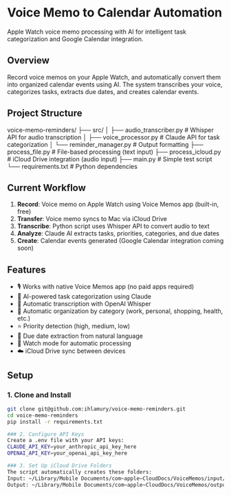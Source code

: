 # Voice Memo to Calendar Automation

Apple Watch voice memo processing with AI for intelligent task categorization and Google Calendar integration.

## Overview

Record voice memos on your Apple Watch, and automatically convert them into organized calendar events using AI. The system transcribes your voice, categorizes tasks, extracts due dates, and creates calendar events.

## Project Structure
voice-memo-reminders/
├── src/
│   ├── audio_transcriber.py  # Whisper API for audio transcription
│   ├── voice_processor.py     # Claude API for task categorization
│   └── reminder_manager.py    # Output formatting
├── process_file.py            # File-based processing (text input)
├── process_icloud.py          # iCloud Drive integration (audio input)
├── main.py                    # Simple test script
└── requirements.txt           # Python dependencies

## Current Workflow

1. **Record**: Voice memo on Apple Watch using Voice Memos app (built-in, free)
2. **Transfer**: Voice memo syncs to Mac via iCloud Drive
3. **Transcribe**: Python script uses Whisper API to convert audio to text
4. **Analyze**: Claude AI extracts tasks, priorities, categories, and due dates
5. **Create**: Calendar events generated (Google Calendar integration coming soon)

## Features

- 🎙️ Works with native Voice Memos app (no paid apps required)
- 🤖 AI-powered task categorization using Claude
- 📝 Automatic transcription with OpenAI Whisper
- 📂 Automatic organization by category (work, personal, shopping, health, etc.)
- ⭐ Priority detection (high, medium, low)
- 📅 Due date extraction from natural language
- 🔄 Watch mode for automatic processing
- ☁️ iCloud Drive sync between devices

## Setup

### 1. Clone and Install
```bash
git clone git@github.com:ihlamury/voice-memo-reminders.git
cd voice-memo-reminders
pip install -r requirements.txt

### 2. Configure API Keys
Create a .env file with your API keys:
CLAUDE_API_KEY=your_anthropic_api_key_here
OPENAI_API_KEY=your_openai_api_key_here

### 3. Set Up iCloud Drive Folders
The script automatically creates these folders:
Input: ~/Library/Mobile Documents/com~apple~CloudDocs/VoiceMemos/input/
Output: ~/Library/Mobile Documents/com~apple~CloudDocs/VoiceMemos/output/
